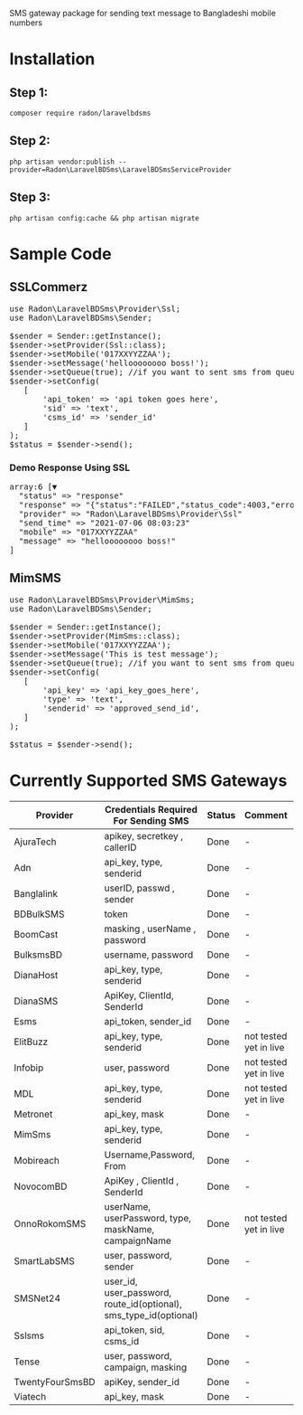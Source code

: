 SMS gateway package for sending text message to Bangladeshi mobile numbers

# Installation

## Step 1:

```
composer require radon/laravelbdsms
```

## Step 2:

```
php artisan vendor:publish --provider=Radon\LaravelBDSms\LaravelBDSmsServiceProvider
```

## Step 3:

```
php artisan config:cache && php artisan migrate
```


# Sample Code
## SSLCommerz
<pre>
use Radon\LaravelBDSms\Provider\Ssl;
use Radon\LaravelBDSms\Sender;

$sender = Sender::getInstance();
$sender->setProvider(Ssl::class); 
$sender->setMobile('017XXYYZZAA');
$sender->setMessage('helloooooooo boss!');
$sender->setQueue(true); //if you want to sent sms from queue
$sender->setConfig(
   [
       'api_token' => 'api token goes here',
       'sid' => 'text',
       'csms_id' => 'sender_id'
   ]
);
$status = $sender->send();
</pre>

### Demo Response Using SSL

<pre>
array:6 [▼
  "status" => "response"
  "response" => "{"status":"FAILED","status_code":4003,"error_message":"IP Blacklisted"}"
  "provider" => "Radon\LaravelBDSms\Provider\Ssl"
  "send_time" => "2021-07-06 08:03:23"
  "mobile" => "017XXYYZZAA"
  "message" => "helloooooooo boss!"
]
</pre>

## MimSMS

<pre>
use Radon\LaravelBDSms\Provider\MimSms;
use Radon\LaravelBDSms\Sender;

$sender = Sender::getInstance();
$sender->setProvider(MimSms::class);
$sender->setMobile('017XXYYZZAA');
$sender->setMessage('This is test message');
$sender->setQueue(true); //if you want to sent sms from queue
$sender->setConfig(
   [
       'api_key' => 'api_key_goes_here',
       'type' => 'text',
       'senderid' => 'approved_send_id',
   ]
);

$status = $sender->send();
</pre>


# Currently Supported SMS Gateways

| Provider        | Credentials  Required <br>    For Sending SMS                     | Status | Comment                | Contact                                                     |
|-----------------|-------------------------------------------------------------------|--------|------------------------|-------------------------------------------------------------|
| AjuraTech       | apikey, secretkey , callerID                                      | Done   | -                      | -                                                           |
| Adn             | api_key, type, senderid                                           | Done   | -                      | -                                                           |
| Banglalink      | userID, passwd , sender                                           | Done   | -                      | -                                                           |
| BDBulkSMS       | token                                                             | Done   | -                      | -                                                           |
| BoomCast        | masking  , userName ,   password                                  | Done   | -                      | -                                                           |
| BulksmsBD       | username, password                                                | Done   | -                      | -                                                           |
| DianaHost       | api_key, type, senderid                                           | Done   | -                      | -                                                           |
| DianaSMS        | ApiKey, ClientId, SenderId                                        | Done   | -                      | -                                                           |
| Esms            | api_token, sender_id                                              | Done   | -                      | -                                                           |
| ElitBuzz        | api_key, type, senderid                                           | Done   | not tested yet in live | -                                                           |
| Infobip         | user, password                                                    | Done   | not tested yet in live | -                                                           |
| MDL             | api_key, type, senderid                                           | Done   | not tested yet in live | -                                                           |
| Metronet        | api_key, mask                                                     | Done   | -                      | -                                                           |
| MimSms          | api_key, type, senderid                                           | Done   | -                      | -                                                           |
| Mobireach       | Username,Password, From                                           | Done   | -                      | -                                                           |
| NovocomBD       | ApiKey , ClientId   , SenderId                                    | Done   | -                      | -                                                           |
| OnnoRokomSMS    | userName, userPassword, type, maskName, campaignName              | Done   | not tested yet in live | -                                                           |
| SmartLabSMS     | user, password, sender                                            | Done   | -                      | -                                                           |
| SMSNet24        | user_id, user_password, route_id(optional), sms_type_id(optional) | Done   | -                      | admin2@digitallabbd.com, +880 1705 691269, +880 1733393 712 |
| Sslsms          | api_token, sid, csms_id                                           | Done   | -                      | -                                                           |
| Tense           | user, password, campaign, masking                                 | Done   | -                      | -                                                           |
| TwentyFourSmsBD | apiKey, sender_id                                                 | Done   | -                      | -                                                           |
| Viatech         | api_key, mask                                                     | Done   | -                      | -                                                           |

